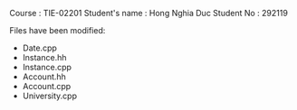 Course : TIE-02201
Student's name : Hong Nghia Duc
Student No : 292119

Files have been modified:
- Date.cpp
- Instance.hh
- Instance.cpp
- Account.hh
- Account.cpp
- University.cpp
